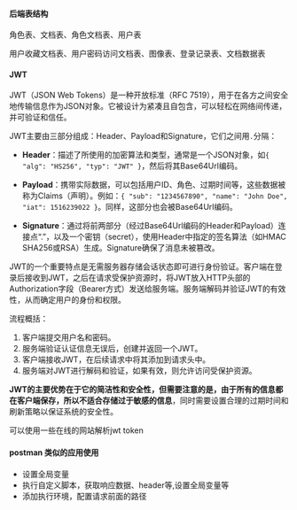 

#### 后端表结构

角色表、文档表、角色文档表、用户表

用户收藏文档表、用户密码访问文档表、图像表、登录记录表、文档数据表


#### JWT

JWT（JSON Web Tokens）是一种开放标准（RFC 7519），用于在各方之间安全地传输信息作为JSON对象。它被设计为紧凑且自包含，可以轻松在网络间传递，并可验证和信任。

JWT主要由三部分组成：Header、Payload和Signature，它们之间用`.`分隔：

- **Header**：描述了所使用的加密算法和类型，通常是一个JSON对象，如`{ "alg": "HS256", "typ": "JWT" }`，然后将其Base64Url编码。

- **Payload**：携带实际数据，可以包括用户ID、角色、过期时间等，这些数据被称为Claims（声明）。例如：`{ "sub": "1234567890", "name": "John Doe", "iat": 1516239022 }`。同样，这部分也会被Base64Url编码。

- **Signature**：通过将前两部分（经过Base64Url编码的Header和Payload）连接点“.”，以及一个密钥（secret），使用Header中指定的签名算法（如HMAC SHA256或RSA）生成。Signature确保了消息未被篡改。

JWT的一个重要特点是无需服务器存储会话状态即可进行身份验证。客户端在登录后接收到JWT，之后在请求受保护资源时，将JWT放入HTTP头部的Authorization字段（Bearer方式）发送给服务端。服务端解码并验证JWT的有效性，从而确定用户的身份和权限。

流程概括：
1. 客户端提交用户名和密码。
2. 服务端验证认证信息无误后，创建并返回一个JWT。
3. 客户端接收JWT，在后续请求中将其添加到请求头中。
4. 服务端对JWT进行解码和验证，如果有效，则允许访问受保护资源。

**JWT的主要优势在于它的简洁性和安全性，但需要注意的是，由于所有的信息都在客户端保存，所以不适合存储过于敏感的信息**，同时需要设置合理的过期时间和刷新策略以保证系统的安全性。

可以使用一些在线的网站解析jwt token

#### postman 类似的应用使用

- 设置全局变量
- 执行自定义脚本，获取响应数据、header等,设置全局变量等
- 添加执行环境，配置请求前面的路径












